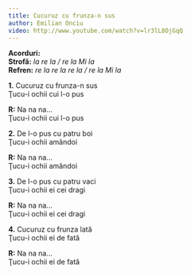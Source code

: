 ```yaml
---
title: Cucuruz cu frunza-n sus
author: Emilian Onciu
video: http://www.youtube.com/watch?v=lr3lL8OjGqQ
---
```



**Acorduri:**  
**Strofă:** *la re la / re la Mi la*  
**Refren:** *re la re la re la / re la Mi la*  


**1\.** Cucuruz cu frunza-n sus  
Ţucu-i ochii cui l-o pus  


**R:** Na na na...  
Ţucu-i ochii cui l-o pus  


**2\.** De l-o pus cu patru boi  
Ţucu-i ochii amândoi  


**R:** Na na na...  
Ţucu-i ochii amândoi  


**3\.** De l-o pus cu patru vaci  
Ţucu-i ochii ei cei dragi  


**R:** Na na na...  
Ţucu-i ochii ei cei dragi  


**4\.** Cucuruz cu frunza lată  
Ţucu-i ochii ei de fată  


**R:** Na na na...  
Ţucu-i ochii ei de fată  
